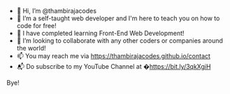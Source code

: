 - 👋 Hi, I’m @thambirajacodes
- 👀 I’m a self-taught web developer and I'm here to teach you on how to code for free!
- 🌱 I have completed learning Front-End Web Development!
- 💞️ I’m looking to collaborate with any other coders or companies around the world!
- 📫 You may reach me via https://thambirajacodes.github.io/contact
- 📬 Do subscribe to my YouTube Channel at �https://bit.ly/3qkXgiH

Bye!

